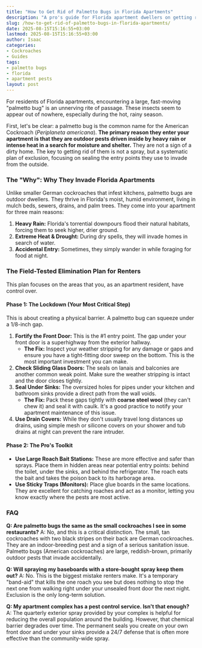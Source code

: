 ```yaml
---
title: "How to Get Rid of Palmetto Bugs in Florida Apartments"
description: "A pro's guide for Florida apartment dwellers on getting rid of Palmetto Bugs (American Cockroaches). Learn why they come inside and the critical steps for control."
slug: /how-to-get-rid-of-palmetto-bugs-in-florida-apartments/
date: 2025-08-15T15:16:55+03:00
lastmod: 2025-08-15T15:16:55+03:00
author: Isaac
categories:
- Cockroaches
- Guides
tags:
- palmetto bugs
- florida
- apartment pests
layout: post
---
```

For residents of Florida apartments, encountering a large, fast-moving "palmetto bug" is an unnerving rite of passage. These insects seem to appear out of nowhere, especially during the hot, rainy season.

First, let's be clear: a palmetto bug is the common name for the American Cockroach (*Periplaneta americana*). **The primary reason they enter your apartment is that they are outdoor pests driven inside by heavy rain or intense heat in a search for moisture and shelter.** They are not a sign of a dirty home. The key to getting rid of them is not a spray, but a systematic plan of exclusion, focusing on sealing the entry points they use to invade from the outside.

### The "Why": Why They Invade Florida Apartments

Unlike smaller German cockroaches that infest kitchens, palmetto bugs are outdoor dwellers. They thrive in Florida's moist, humid environment, living in mulch beds, sewers, drains, and palm trees. They come into your apartment for three main reasons:

1.  **Heavy Rain:** Florida's torrential downpours flood their natural habitats, forcing them to seek higher, drier ground.
2.  **Extreme Heat & Drought:** During dry spells, they will invade homes in search of water.
3.  **Accidental Entry:** Sometimes, they simply wander in while foraging for food at night.

### The Field-Tested Elimination Plan for Renters

This plan focuses on the areas that you, as an apartment resident, have control over.

#### Phase 1: The Lockdown (Your Most Critical Step)

This is about creating a physical barrier. A palmetto bug can squeeze under a 1/8-inch gap.

1.  **Fortify the Front Door:** This is the #1 entry point. The gap under your front door is a superhighway from the exterior hallway.
    *   **The Fix:** Inspect your weather stripping for any damage or gaps and ensure you have a tight-fitting door sweep on the bottom. This is the most important investment you can make.
2.  **Check Sliding Glass Doors:** The seals on lanais and balconies are another common weak point. Make sure the weather stripping is intact and the door closes tightly.
3.  **Seal Under Sinks:** The oversized holes for pipes under your kitchen and bathroom sinks provide a direct path from the wall voids.
    *   **The Fix:** Pack these gaps tightly with **coarse steel wool** (they can't chew it) and seal it with caulk. It's a good practice to notify your apartment maintenance of this issue.
4.  **Use Drain Covers:** While they don't usually travel long distances up drains, using simple mesh or silicone covers on your shower and tub drains at night can prevent the rare intruder.

#### Phase 2: The Pro's Toolkit

*   **Use Large Roach Bait Stations:** These are more effective and safer than sprays. Place them in hidden areas near potential entry points: behind the toilet, under the sinks, and behind the refrigerator. The roach eats the bait and takes the poison back to its harborage area.
*   **Use Sticky Traps (Monitors):** Place glue boards in the same locations. They are excellent for catching roaches and act as a monitor, letting you know exactly where the pests are most active.

### FAQ

**Q: Are palmetto bugs the same as the small cockroaches I see in some restaurants?**
A: No, and this is a critical distinction. The small, tan cockroaches with two black stripes on their back are German cockroaches. They are an indoor-breeding pest and a sign of a serious sanitation issue. Palmetto bugs (American cockroaches) are large, reddish-brown, primarily outdoor pests that invade accidentally.

**Q: Will spraying my baseboards with a store-bought spray keep them out?**
A: No. This is the biggest mistake renters make. It's a temporary "band-aid" that kills the one roach you see but does nothing to stop the next one from walking right under your unsealed front door the next night. Exclusion is the only long-term solution.

**Q: My apartment complex has a pest control service. Isn't that enough?**
A: The quarterly exterior spray provided by your complex is helpful for reducing the overall population around the building. However, that chemical barrier degrades over time. The permanent seals you create on your own front door and under your sinks provide a 24/7 defense that is often more effective than the community-wide spray.
